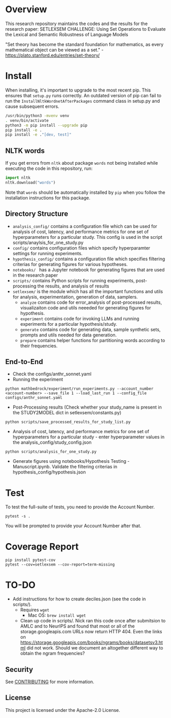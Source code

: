 # Overview
This research repository maintains the codes and the results for the research paper: SETLEXSEM CHALLENGE: Using Set Operations to Evaluate the Lexical and Semantic Robustness of Language Models

"Set theory has become the standard foundation for mathematics, as every mathematical object can be viewed as a set." - https://plato.stanford.edu/entries/set-theory/

# Install

When installing, it's important to upgrade to the most recent pip. This ensures that `setup.py` runs correctly. An outdated version of pip can fail to run the `InstallNltkWordnetAfterPackages` command class in setup.py and cause subsequent errors.

``` bash
/usr/bin/python3 -mvenv venv
. venv/bin/activate
python3 -m pip install --upgrade pip
pip install -e .
pip install -e ."[dev, test]"
```

## NLTK words

If you get errors from `nltk` about package `words` not being installed while
executing the code in this repository, run:

``` python
import nltk
nltk.download("words")
```

Note that `words` should be automatically installed by `pip` when you follow
the installation instructions for this package.

## Directory Structure
* `analysis_config/` contains a configuration file which can be used for analysis of cost, latency, and performance metrics for one set of hyperparameters for a particular study. This config is used in the script scripts/anaylsis_for_one_study.py
* `config/` contains configuration files which specify hyperparamter settings for running experiments.
* `hypothesis_config/` contains a configuration file which specifies filtering criterias for generating figures for various hypotheses.
* `notebooks/ ` has a Jupyter notebook for generating figures that are used in the research paper
* `scripts/` contains Python scripts for running experiments, post-processing the results, and analysis of results
* `setlexsem/` is the module which has all the important functions and utils for analysis, experimentation, generation of data, samplers.
    * `analyze` contains code for error_analysis of post-processed results, visualizaiton code and utils neeeded for generating figures for hypothesis.
    * `experiment` contains code for invoking LLMs and running experiments for a particular hypothesis/study.
    * `generate` contains code for generating data, sample synthetic sets, prompts and utils needed for data generation.
    * `prepare` contains helper functions for partitioning words according to their frequencies.

## End-to-End

* Check the configs/anthr_sonnet.yaml
* Running the experiment
```
python mathbedrock/experiment/run_experiments.py --account_number <account-number> --save_file 1 --load_last_run 1 --config_file configs/anthr_sonnet.yaml
```
* Post-Processing results (Check whether your study_name is present in the STUDY2MODEL dict in setlexsem/constants.py)
```
python scripts/save_processed_results_for_study_list.py
```
* Analysis of cost, latency, and performance metrics for one set of hyperparameters for a particular study - enter hyperparameter values in the analysis_config/study_config.json
```
python scripts/analysis_for_one_study.py
```
* Generate figures using notebooks/Hypothesis Testing - Manuscript.ipynb. Validate the filtering criterias in hypothesis_config/hypothesis.json


# Test
To test the full-suite of tests, you need to provide the Account Number.
```
pytest -s .
```
You will be prompted to provide your Account Number after that.

# Coverage Report
```
pip install pytest-cov
pytest --cov=setlexsem --cov-report=term-missing
```

# TO-DO
* Add instructions for how to create deciles.json (see the code in scripts/).
  * Requires `wget`
    * Mac OS: `brew install wget`
  * Clean up code in scripts/. Nick ran this code once after submitsion to AMLC and to NeurIPS and found that most or all of the storage.googleapis.com URLs now return HTTP 404. Even the links on https://storage.googleapis.com/books/ngrams/books/datasetsv3.html did not work. Should we document an altogether different way to obtain the ngram frequencies?

## Security

See [CONTRIBUTING](CONTRIBUTING.md#security-issue-notifications) for more information.

## License

This project is licensed under the Apache-2.0 License.

